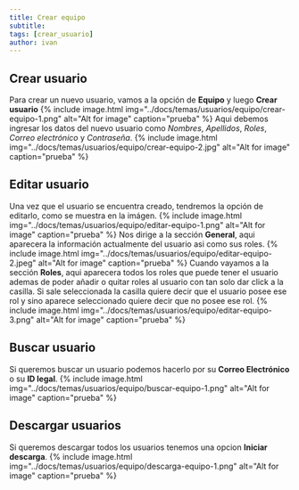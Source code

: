 ```yaml
---
title: Crear equipo
subtitle: 
tags: [crear_usuario]
author: ivan
---
```


## Crear usuario
Para crear un nuevo usuario, vamos a la opción de **Equipo** y luego **Crear usuario**
{% include image.html img="../docs/temas/usuarios/equipo/crear-equipo-1.png" alt="Alt for image" caption="prueba" %}
Aqui debemos ingresar los datos del nuevo usuario como *Nombres*, *Apellidos*, *Roles*, *Correo electrónico* y *Contraseña*.
{% include image.html img="../docs/temas/usuarios/equipo/crear-equipo-2.jpg" alt="Alt for image" caption="prueba" %}

## Editar usuario
Una vez que el usuario se encuentra creado, tendremos la opción de editarlo, como se muestra en la imágen.
{% include image.html img="../docs/temas/usuarios/equipo/editar-equipo-1.png" alt="Alt for image" caption="prueba" %}
Nos dirige a la sección **General**, aqui aparecera la información actualmente del usuario asi como sus roles.
{% include image.html img="../docs/temas/usuarios/equipo/editar-equipo-2.jpeg" alt="Alt for image" caption="prueba" %}
Cuando vayamos a la sección **Roles**, aqui aparecera todos los roles que puede tener el usuario 
ademas de poder añadir o quitar roles al usuario con tan solo dar click a la casilla. Si sale 
seleccionada la casilla quiere decir que el usuario posee ese rol y sino aparece seleccionado quiere 
decir que no posee ese rol.
{% include image.html img="../docs/temas/usuarios/equipo/editar-equipo-3.png" alt="Alt for image" caption="prueba" %}

## Buscar usuario
Si queremos buscar un usuario podemos hacerlo por su **Correo Electrónico** o su **ID legal**.
{% include image.html img="../docs/temas/usuarios/equipo/buscar-equipo-1.png" alt="Alt for image" caption="prueba" %}

## Descargar usuarios
Si queremos descargar todos los usuarios tenemos una opcion **Iniciar descarga**.
{% include image.html img="../docs/temas/usuarios/equipo/descarga-equipo-1.png" alt="Alt for image" caption="prueba" %}


